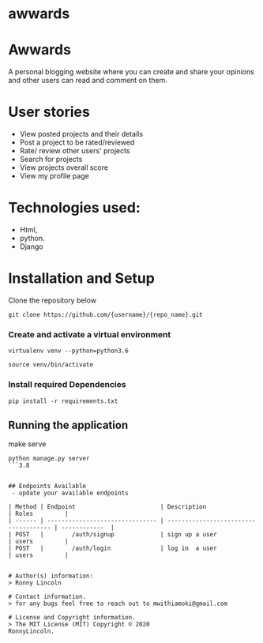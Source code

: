 # awwards
# Awwards
A personal blogging website where you can create and share your opinions and other users can read and comment on them.

# User stories
* View posted projects and their details
* Post a project to be rated/reviewed
* Rate/ review other users' projects
* Search for projects 
* View projects overall score
* View my profile page

# Technologies used: 
* Html,
* python.
* Django

# Installation and Setup

Clone the repository below

```
git clone https://github.com/{username}/{repo_name}.git
```

### Create and activate a virtual environment

    virtualenv venv --python=python3.6

    source venv/bin/activate

### Install required Dependencies

    pip install -r requirements.txt


## Running the application
make serve
```
python manage.py server
```3.8


## Endpoints Available
 - update your available endpoints

| Method | Endpoint                        | Description                           | Roles         |
| ------ | ------------------------------- | ------------------------------------- | ------------  |
| POST   |        /auth/signup             | sign up a user                        | users         |
| POST   |        /auth/login              | log in  a user                        | users         |


# Author(s) information: 
> Ronny Lincoln

# Contact information.
> for any bugs feel free to reach out to mwithiamoki@gmail.com

# License and Copyright information.
> The MIT License (MIT) Copyright © 2020 
RonnyLincoln.

